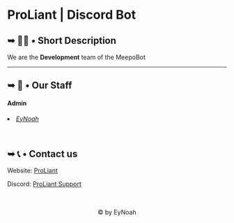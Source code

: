 # ProLiant | Discord Bot

<h2>➥ 🙋‍♀️ • Short Description</h2>

<p>We are the <b>Development</b> team of the MeepoBot</p>

<hr>
<h2>➥ 👥 • Our Staff</h2>

<p>
<h4>Admin</h4>
<li><i><a href="https://discord.com/users/586231322993754119/" target="_blank">EyNoah</a></i></li>
</p>
<br>
<h2>➥ 📞 • Contact us</h2>
<p>Website: <a href="https://meepo.github.io">ProLiant</a></p>
<p>Discord: <a href="https://discord.gg/gtcdcgnGQs">ProLiant Support</a></p>
<br><br>
<center>
<footer>&copy; by EyNoah</footer>
</center>
